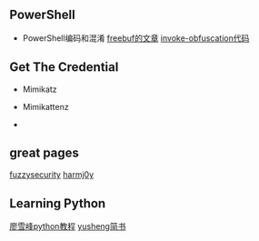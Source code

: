 
## PowerShell
* PowerShell编码和混淆
[freebuf的文章](http://www.freebuf.com/sectool/136328.html)
[invoke-obfuscation代码](https://github.com/danielbohannon/Invoke-Obfuscation)

## Get The Credential
* Mimikatz

* Mimikattenz

* 










## great pages
[fuzzysecurity](http://www.fuzzysecurity.com/index.html)
[harmj0y](http://www.harmj0y.net)

## Learning Python
[廖雪峰python教程](https://www.liaoxuefeng.com/wiki/0014316089557264a6b348958f449949df42a6d3a2e542c000)
[yusheng简书](https://www.jianshu.com/u/VsxKgy)
